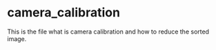 # camera_calibration
This is the file what is camera calibration and how to reduce the sorted image.
